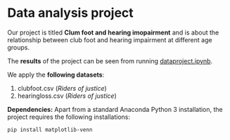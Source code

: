 # Data analysis project

Our project is titled **Clum foot and hearing imopairment** and is about the relationship between club foot and hearing impairment at different age groups.

The **results** of the project can be seen from running [dataproject.ipynb](dataproject.ipynb).

We apply the **following datasets**:

1. clubfoot.csv (*Riders of justice*) 
1. hearingloss.csv (*Riders of justice*)

**Dependencies:** Apart from a standard Anaconda Python 3 installation, the project requires the following installations:

``pip install matplotlib-venn``
